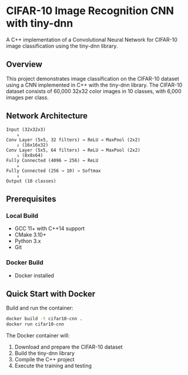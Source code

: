 # CIFAR-10 Image Recognition CNN with tiny-dnn

A C++ implementation of a Convolutional Neural Network for CIFAR-10 image classification using the tiny-dnn library.

## Overview

This project demonstrates image classification on the CIFAR-10 dataset using a CNN implemented in C++ with the tiny-dnn library. The CIFAR-10 dataset consists of 60,000 32x32 color images in 10 classes, with 6,000 images per class.

## Network Architecture

```
Input (32x32x3) 
    ↓
Conv Layer (5x5, 32 filters) → ReLU → MaxPool (2x2) 
    ↓ (16x16x32)
Conv Layer (5x5, 64 filters) → ReLU → MaxPool (2x2)
    ↓ (8x8x64)
Fully Connected (4096 → 256) → ReLU
    ↓
Fully Connected (256 → 10) → Softmax
    ↓
Output (10 classes)
```

## Prerequisites

### Local Build
- GCC 11+ with C++14 support
- CMake 3.10+
- Python 3.x
- Git

### Docker Build
- Docker installed

## Quick Start with Docker

Build and run the container:

```bash
docker build -t cifar10-cnn .
docker run cifar10-cnn
```

The Docker container will:

1. Download and prepare the CIFAR-10 dataset
2. Build the tiny-dnn library
3. Compile the C++ project
4. Execute the training and testing